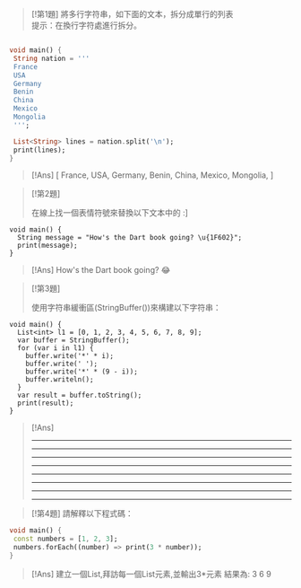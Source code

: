 


> [!第1題]
>將多行字符串，如下面的文本，拆分成單行的列表  
>提示：在換行字符處進行拆分。

```dart

void main() {
 String nation = '''
 France
 USA
 Germany
 Benin
 China
 Mexico
 Mongolia
 ''';
```


```dart
 List<String> lines = nation.split('\n');
 print(lines);
}
```

>[!Ans]
>[ France, USA, Germany, Benin, China, Mexico, Mongolia, ]
>


>[!第2題]
>
>在線上找一個表情符號來替換以下文本中的 :]

```
void main() {
  String message = "How's the Dart book going? \u{1F602}";
  print(message);
}
```


>[!Ans]
>How's the Dart book going? 😂
>


>[!第3題]
>
>使用字符串緩衝區(StringBuffer())來構建以下字符串：

```
void main() {
  List<int> l1 = [0, 1, 2, 3, 4, 5, 6, 7, 8, 9];
  var buffer = StringBuffer();
  for (var i in l1) {
    buffer.write('*' * i);
    buffer.write(' ');
    buffer.write('*' * (9 - i));
    buffer.writeln();
  }
  var result = buffer.toString();
  print(result);  
}
```


>[!Ans]
> *********
>* ********
>** *******
>*** ******
>**** *****
>***** ****
>****** ***
>******* **

>[!第4題]
>請解釋以下程式碼：
```dart
void main() {
 const numbers = [1, 2, 3];
 numbers.forEach((number) => print(3 * number));
}
```

>[!Ans]
>建立一個List,拜訪每一個List元素,並輸出3\*元素
>結果為:
>3
>6
>9

